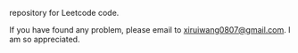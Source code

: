 repository for Leetcode code.

If you have found any problem, please email to xiruiwang0807@gmail.com. I am so appreciated.
